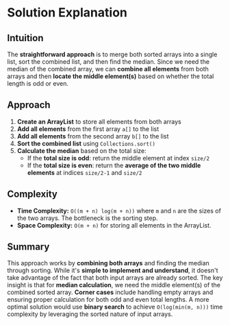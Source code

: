 
# Solution Explanation

## Intuition
The **straightforward approach** is to merge both sorted arrays into a single list, sort the combined list, and then find the median. Since we need the median of the combined array, we can **combine all elements** from both arrays and then **locate the middle element(s)** based on whether the total length is odd or even.

## Approach
1. **Create an ArrayList** to store all elements from both arrays
2. **Add all elements** from the first array `a[]` to the list
3. **Add all elements** from the second array `b[]` to the list
4. **Sort the combined list** using `Collections.sort()`
5. **Calculate the median** based on the total size:
   - If the **total size is odd**: return the middle element at index `size/2`
   - If the **total size is even**: return the **average of the two middle elements** at indices `size/2-1` and `size/2`

## Complexity
- **Time Complexity:** `O((m + n) log(m + n))` where `m` and `n` are the sizes of the two arrays. The bottleneck is the sorting step.
- **Space Complexity:** `O(m + n)` for storing all elements in the ArrayList.

## Summary
This approach works by **combining both arrays** and finding the median through sorting. While it's **simple to implement and understand**, it doesn't take advantage of the fact that both input arrays are already sorted. The key insight is that for **median calculation**, we need the middle element(s) of the combined sorted array. **Corner cases** include handling empty arrays and ensuring proper calculation for both odd and even total lengths. A more optimal solution would use **binary search** to achieve `O(log(min(m, n)))` time complexity by leveraging the sorted nature of input arrays.

